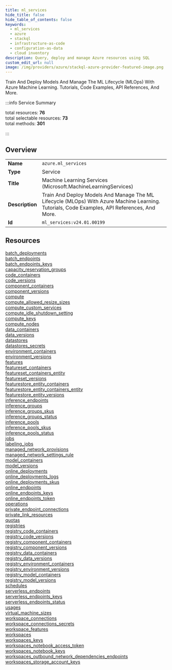 ```yaml
---
title: ml_services
hide_title: false
hide_table_of_contents: false
keywords:
  - ml_services
  - azure
  - stackql
  - infrastructure-as-code
  - configuration-as-data
  - cloud inventory
description: Query, deploy and manage Azure resources using SQL
custom_edit_url: null
image: /img/providers/azure/stackql-azure-provider-featured-image.png
---
```

Train And Deploy Models And Manage The ML Lifecycle (MLOps) With Azure Machine Learning. Tutorials, Code Examples, API References, And More.  
    
:::info Service Summary

<div class="row">
<div class="providerDocColumn">
<span>total resources:&nbsp;<b>76</b></span><br />
<span>total selectable resources:&nbsp;<b>73</b></span><br />
<span>total methods:&nbsp;<b>301</b></span><br />
</div>
</div>

:::

## Overview
<table><tbody>
<tr><td><b>Name</b></td><td><code>azure.ml_services</code></td></tr>
<tr><td><b>Type</b></td><td>Service</td></tr>
<tr><td><b>Title</b></td><td>Machine Learning Services (Microsoft.MachineLearningServices)</td></tr>
<tr><td><b>Description</b></td><td>Train And Deploy Models And Manage The ML Lifecycle (MLOps) With Azure Machine Learning. Tutorials, Code Examples, API References, And More.</td></tr>
<tr><td><b>Id</b></td><td><code>ml_services:v24.01.00199</code></td></tr>
</tbody></table>

## Resources
<div class="row">
<div class="providerDocColumn">
<a href="/providers/azure/ml_services/batch_deployments/">batch_deployments</a><br />
<a href="/providers/azure/ml_services/batch_endpoints/">batch_endpoints</a><br />
<a href="/providers/azure/ml_services/batch_endpoints_keys/">batch_endpoints_keys</a><br />
<a href="/providers/azure/ml_services/capacity_reservation_groups/">capacity_reservation_groups</a><br />
<a href="/providers/azure/ml_services/code_containers/">code_containers</a><br />
<a href="/providers/azure/ml_services/code_versions/">code_versions</a><br />
<a href="/providers/azure/ml_services/component_containers/">component_containers</a><br />
<a href="/providers/azure/ml_services/component_versions/">component_versions</a><br />
<a href="/providers/azure/ml_services/compute/">compute</a><br />
<a href="/providers/azure/ml_services/compute_allowed_resize_sizes/">compute_allowed_resize_sizes</a><br />
<a href="/providers/azure/ml_services/compute_custom_services/">compute_custom_services</a><br />
<a href="/providers/azure/ml_services/compute_idle_shutdown_setting/">compute_idle_shutdown_setting</a><br />
<a href="/providers/azure/ml_services/compute_keys/">compute_keys</a><br />
<a href="/providers/azure/ml_services/compute_nodes/">compute_nodes</a><br />
<a href="/providers/azure/ml_services/data_containers/">data_containers</a><br />
<a href="/providers/azure/ml_services/data_versions/">data_versions</a><br />
<a href="/providers/azure/ml_services/datastores/">datastores</a><br />
<a href="/providers/azure/ml_services/datastores_secrets/">datastores_secrets</a><br />
<a href="/providers/azure/ml_services/environment_containers/">environment_containers</a><br />
<a href="/providers/azure/ml_services/environment_versions/">environment_versions</a><br />
<a href="/providers/azure/ml_services/features/">features</a><br />
<a href="/providers/azure/ml_services/featureset_containers/">featureset_containers</a><br />
<a href="/providers/azure/ml_services/featureset_containers_entity/">featureset_containers_entity</a><br />
<a href="/providers/azure/ml_services/featureset_versions/">featureset_versions</a><br />
<a href="/providers/azure/ml_services/featurestore_entity_containers/">featurestore_entity_containers</a><br />
<a href="/providers/azure/ml_services/featurestore_entity_containers_entity/">featurestore_entity_containers_entity</a><br />
<a href="/providers/azure/ml_services/featurestore_entity_versions/">featurestore_entity_versions</a><br />
<a href="/providers/azure/ml_services/inference_endpoints/">inference_endpoints</a><br />
<a href="/providers/azure/ml_services/inference_groups/">inference_groups</a><br />
<a href="/providers/azure/ml_services/inference_groups_skus/">inference_groups_skus</a><br />
<a href="/providers/azure/ml_services/inference_groups_status/">inference_groups_status</a><br />
<a href="/providers/azure/ml_services/inference_pools/">inference_pools</a><br />
<a href="/providers/azure/ml_services/inference_pools_skus/">inference_pools_skus</a><br />
<a href="/providers/azure/ml_services/inference_pools_status/">inference_pools_status</a><br />
<a href="/providers/azure/ml_services/jobs/">jobs</a><br />
<a href="/providers/azure/ml_services/labeling_jobs/">labeling_jobs</a><br />
<a href="/providers/azure/ml_services/managed_network_provisions/">managed_network_provisions</a><br />
<a href="/providers/azure/ml_services/managed_network_settings_rule/">managed_network_settings_rule</a><br />
</div>
<div class="providerDocColumn">
<a href="/providers/azure/ml_services/model_containers/">model_containers</a><br />
<a href="/providers/azure/ml_services/model_versions/">model_versions</a><br />
<a href="/providers/azure/ml_services/online_deployments/">online_deployments</a><br />
<a href="/providers/azure/ml_services/online_deployments_logs/">online_deployments_logs</a><br />
<a href="/providers/azure/ml_services/online_deployments_skus/">online_deployments_skus</a><br />
<a href="/providers/azure/ml_services/online_endpoints/">online_endpoints</a><br />
<a href="/providers/azure/ml_services/online_endpoints_keys/">online_endpoints_keys</a><br />
<a href="/providers/azure/ml_services/online_endpoints_token/">online_endpoints_token</a><br />
<a href="/providers/azure/ml_services/operations/">operations</a><br />
<a href="/providers/azure/ml_services/private_endpoint_connections/">private_endpoint_connections</a><br />
<a href="/providers/azure/ml_services/private_link_resources/">private_link_resources</a><br />
<a href="/providers/azure/ml_services/quotas/">quotas</a><br />
<a href="/providers/azure/ml_services/registries/">registries</a><br />
<a href="/providers/azure/ml_services/registry_code_containers/">registry_code_containers</a><br />
<a href="/providers/azure/ml_services/registry_code_versions/">registry_code_versions</a><br />
<a href="/providers/azure/ml_services/registry_component_containers/">registry_component_containers</a><br />
<a href="/providers/azure/ml_services/registry_component_versions/">registry_component_versions</a><br />
<a href="/providers/azure/ml_services/registry_data_containers/">registry_data_containers</a><br />
<a href="/providers/azure/ml_services/registry_data_versions/">registry_data_versions</a><br />
<a href="/providers/azure/ml_services/registry_environment_containers/">registry_environment_containers</a><br />
<a href="/providers/azure/ml_services/registry_environment_versions/">registry_environment_versions</a><br />
<a href="/providers/azure/ml_services/registry_model_containers/">registry_model_containers</a><br />
<a href="/providers/azure/ml_services/registry_model_versions/">registry_model_versions</a><br />
<a href="/providers/azure/ml_services/schedules/">schedules</a><br />
<a href="/providers/azure/ml_services/serverless_endpoints/">serverless_endpoints</a><br />
<a href="/providers/azure/ml_services/serverless_endpoints_keys/">serverless_endpoints_keys</a><br />
<a href="/providers/azure/ml_services/serverless_endpoints_status/">serverless_endpoints_status</a><br />
<a href="/providers/azure/ml_services/usages/">usages</a><br />
<a href="/providers/azure/ml_services/virtual_machine_sizes/">virtual_machine_sizes</a><br />
<a href="/providers/azure/ml_services/workspace_connections/">workspace_connections</a><br />
<a href="/providers/azure/ml_services/workspace_connections_secrets/">workspace_connections_secrets</a><br />
<a href="/providers/azure/ml_services/workspace_features/">workspace_features</a><br />
<a href="/providers/azure/ml_services/workspaces/">workspaces</a><br />
<a href="/providers/azure/ml_services/workspaces_keys/">workspaces_keys</a><br />
<a href="/providers/azure/ml_services/workspaces_notebook_access_token/">workspaces_notebook_access_token</a><br />
<a href="/providers/azure/ml_services/workspaces_notebook_keys/">workspaces_notebook_keys</a><br />
<a href="/providers/azure/ml_services/workspaces_outbound_network_dependencies_endpoints/">workspaces_outbound_network_dependencies_endpoints</a><br />
<a href="/providers/azure/ml_services/workspaces_storage_account_keys/">workspaces_storage_account_keys</a><br />
</div>
</div>
